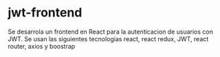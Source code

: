 # jwt-frontend

Se desarrola un frontend en React para la autenticacion de usuarios con JWT.
Se usan las siguientes tecnologias react, react redux, JWT, react router, axios y boostrap


